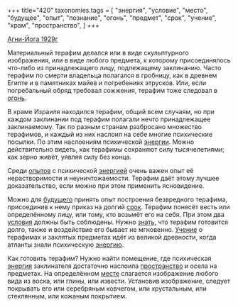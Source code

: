 +++
title="420"
taxonomies.tags = [
 "энергия",
 "условие",
 "место",
 "будущее",
 "опыт",
 "познание",
 "огонь",
 "предмет",
 "срок",
 "учение",
 "храм",
 "пространство",
]
+++

[Агни-Йога 1929г](/agni/1929)

Материальный терафим делался или в виде скульптурного изображения, или в виде любого предмета, к которому присоединялось что-либо из принадлежащего лицу, подлежащему заклинанию. Часто терафим по смерти владельца полагался в гробницу, как в древнем Египте и в памятниках майев и погребениях этрусков. Или, если погребальный обряд требовал сожжения, терафим тоже следовал в [огонь](/tags/огонь).   

В храме Израиля находился терафим, общий всем случаям, но при каждом заклинании под терафим полагали нечто принадлежащее заклинаемому. Так по разным странам разбросано множество терафимов, и каждый из них наслоил на себе многие психические посылки. По этим наслоениям психической [энергии](/tags/энергия). Можно действительно видеть, как терафимы сохраняют силу тысячелетиями; как зерно живёт, уявляя силу без конца.   

Среди [опытов](/tags/опыт) с психической [энергией](/tags/энергия) очень важен опыт её нерастворимости и неуничтожаемости. Терафим даёт этому лучшее доказательство, если можно при этом применить ясновидение.   

Можно для [будущего](/tags/будущее) принять опыт построения безвредного терафима, присоединив к нему приказ на долгий [срок](/tags/срок). Терафим понесёт весть или определённому лицу, или тому, кто возьмёт его на себя. При этом два [условия](/tags/условие) должны быть соблюдены. Нужно [знать](/tags/познание), что терафим готовится долго, также и воздействие его бывает не мгновенно. [Учение](/tags/учение) о терафимах и заклятых предметах идёт из великой древности, когда атланты знали психическую [энергию](/tags/энергия).   

Как готовить терафим? Нужно найти помещение, где психическая [энергия](/tags/энергия) заклинателя достаточно наслоила [пространство](/tags/пространство) и осела на предметах. На определённом [месте](/tags/место) слагается изображение любого вида из воска, или глины, или извести. Установив изображение, следует покрывать его или серебряным ковчегом, или хрустальным, или стеклянным, или кожаным покрытием.